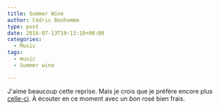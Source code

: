 ```yaml
---
title: Summer Wine
author: Cédric Bonhomme
type: post
date: 2016-07-13T19:13:10+00:00
categories:
  - Music
tags:
  - music
  - Summer wine

---
```

J'aime beaucoup cette reprise.
Mais je crois que je préfère encore plus [celle-ci][1].
À écouter en ce moment avec un _bon_ rosé bien frais.

 [1]: https://www.youtube.com/watch?v=da5QwwbF7IE